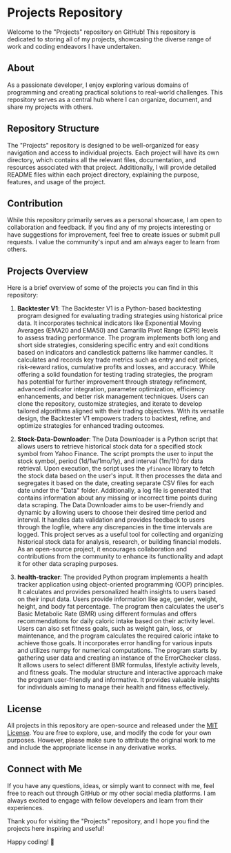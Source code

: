 # Projects Repository

Welcome to the "Projects" repository on GitHub! This repository is dedicated to storing all of my projects, showcasing the diverse range of work and coding endeavors I have undertaken.

## About

As a passionate developer, I enjoy exploring various domains of programming and creating practical solutions to real-world challenges. This repository serves as a central hub where I can organize, document, and share my projects with others.

## Repository Structure

The "Projects" repository is designed to be well-organized for easy navigation and access to individual projects. Each project will have its own directory, which contains all the relevant files, documentation, and resources associated with that project. Additionally, I will provide detailed README files within each project directory, explaining the purpose, features, and usage of the project.

## Contribution

While this repository primarily serves as a personal showcase, I am open to collaboration and feedback. If you find any of my projects interesting or have suggestions for improvement, feel free to create issues or submit pull requests. I value the community's input and am always eager to learn from others.

## Projects Overview

Here is a brief overview of some of the projects you can find in this repository:

1. **Backtester V1**: The Backtester V1 is a Python-based backtesting program designed for evaluating trading strategies using historical price data. It incorporates technical indicators like Exponential Moving Averages (EMA20 and EMA50) and Camarilla Pivot Range (CPR) levels to assess trading performance. The program implements both long and short side strategies, considering specific entry and exit conditions based on indicators and candlestick patterns like hammer candles. It calculates and records key trade metrics such as entry and exit prices, risk-reward ratios, cumulative profits and losses, and accuracy. While offering a solid foundation for testing trading strategies, the program has potential for further improvement through strategy refinement, advanced indicator integration, parameter optimization, efficiency enhancements, and better risk management techniques. Users can clone the repository, customize strategies, and iterate to develop tailored algorithms aligned with their trading objectives. With its versatile design, the Backtester V1 empowers traders to backtest, refine, and optimize strategies for enhanced trading outcomes.

2. **Stock-Data-Downloader**: The Data Downloader is a Python script that allows users to retrieve historical stock data for a specified stock symbol from Yahoo Finance. The script prompts the user to input the stock symbol, period (1d/1w/1mo/1y), and interval (1m/1h) for data retrieval. Upon execution, the script uses the `yfinance` library to fetch the stock data based on the user's input. It then processes the data and segregates it based on the date, creating separate CSV files for each date under the "Data" folder. Additionally, a log file is generated that contains information about any missing or incorrect time points during data scraping. The Data Downloader aims to be user-friendly and dynamic by allowing users to choose their desired time period and interval. It handles data validation and provides feedback to users through the logfile, where any discrepancies in the time intervals are logged. This project serves as a useful tool for collecting and organizing historical stock data for analysis, research, or building financial models. As an open-source project, it encourages collaboration and contributions from the community to enhance its functionality and adapt it for other data scraping purposes.

3. **health-tracker**: The provided Python program implements a health tracker application using object-oriented programming (OOP) principles. It calculates and provides personalized health insights to users based on their input data. Users provide information like age, gender, weight, height, and body fat percentage. The program then calculates the user's Basic Metabolic Rate (BMR) using different formulas and offers recommendations for daily caloric intake based on their activity level. Users can also set fitness goals, such as weight gain, loss, or maintenance, and the program calculates the required caloric intake to achieve those goals. It incorporates error handling for various inputs and utilizes numpy for numerical computations.
The program starts by gathering user data and creating an instance of the ErrorChecker class. It allows users to select different BMR formulas, lifestyle activity levels, and fitness goals. The modular structure and interactive approach make the program user-friendly and informative. It provides valuable insights for individuals aiming to manage their health and fitness effectively.

## License

All projects in this repository are open-source and released under the [MIT License](LICENSE). You are free to explore, use, and modify the code for your own purposes. However, please make sure to attribute the original work to me and include the appropriate license in any derivative works.

## Connect with Me

If you have any questions, ideas, or simply want to connect with me, feel free to reach out through GitHub or my other social media platforms. I am always excited to engage with fellow developers and learn from their experiences.

Thank you for visiting the "Projects" repository, and I hope you find the projects here inspiring and useful!

Happy coding! 🚀
